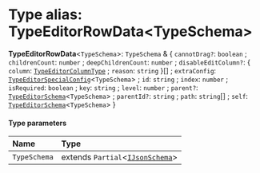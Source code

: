 # Type alias: TypeEditorRowData\<TypeSchema>

**TypeEditorRowData**<`TypeSchema`>: `TypeSchema` & { `cannotDrag?`: `boolean` ; `childrenCount`: `number` ; `deepChildrenCount`: `number` ; `disableEditColumn?`: { `column`: [`TypeEditorColumnType`](/auto-docs/type-editor/enums/TypeEditorColumnType.md) ; `reason`: `string`  }\[] ; `extraConfig`: [`TypeEditorSpecialConfig`](/auto-docs/type-editor/interfaces/TypeEditorSpecialConfig.md)<`TypeSchema`> ; `id`: `string` ; `index`: `number` ; `isRequired`: `boolean` ; `key`: `string` ; `level`: `number` ; `parent?`: [`TypeEditorSchema`](/auto-docs/type-editor/types/TypeEditorSchema.md)<`TypeSchema`> ; `parentId?`: `string` ; `path`: `string`\[] ; `self`: [`TypeEditorSchema`](/auto-docs/type-editor/types/TypeEditorSchema.md)<`TypeSchema`>  }

#### Type parameters

| Name | Type |
| :------ | :------ |
| `TypeSchema` | extends `Partial`<[`IJsonSchema`](/auto-docs/type-editor/interfaces/IJsonSchema.md)> |
